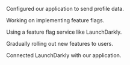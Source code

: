 Configured our application to send profile data.

Working on implementing feature flags.

Using a feature flag service like LaunchDarkly.

Gradually rolling out new features to users.

Connected LaunchDarkly with our application.